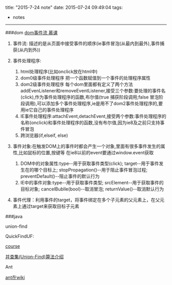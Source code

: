title: "2015-7-24 note"
date: 2015-07-24 09:49:04
tags:
- notes

---

###dom
[dom事件流 慕课](http://www.imooc.com/learn/138)

1. 事件流: 描述的是从页面中接受事件的顺序(ie事件冒泡(从最内到最外),事件捕获(从内到外))
2. 事件处理程序:
    1. html处理程序(比如onclick放在html中)
    2. dom0级事件处理程序 把一个函数赋值到一个事件的处理程序属性
    3. dom2级事件处理程序 每个dom里面都有定义了两个方法addEvenListener和removeEventListener,接受三个参数:要处理的事件名(click),作为事件处理程序的函数,布尔值(true 捕获阶段调用;false 冒泡阶段调用),可以添加多个事件处理程序,ie是用不了dom2事件处理程序的,要用ie它自己的事件处理程序
    4. IE事件处理程序:attachEvent,detachEvent,接受两个参数:事件处理程序的名称(onclick)和事件处理程序的函数,没有布尔值,因为ie8及之前只支持事件冒泡
    5. 跨浏览器(if,elseif, else)
3. 事件对象:在触发DOM上的事件时都会产生一个对象,里面有很多事件发生的属性,比如鼠标的位置,按键等
    在ie8以前的event要通过window.event获取
    1. DOM中的对象属性:type--用于获取事件类型(click); target--用于事件发生在的哪个目标上; stopPropagation()--用于阻止事件冒泡过程; preventDefault()--阻止事件的默认行为
    2. IE中的事件对象:type--用于获取事件类型; srcElement--用于获取事件的目标对象; cancelBublle(bool)--取消冒泡; returnValue()--取消默认行为

4. 事件代理：利用事件的target，将事件绑定在多个子元素的父元素上，在父元素上通过target来获取目标子元素


###java

union-find

QuickFindUF:

[course](http://algs4.cs.princeton.edu/15uf/)

[并查集(Union-Find)算法介绍](http://blog.csdn.net/dm_vincent/article/details/7655764)

Ant

[ant在wiki](http://my.ss.sysu.edu.cn/wiki/pages/viewpage.action?pageId=6521013)
